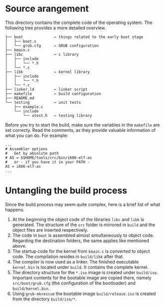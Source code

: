 # Source arangement
This directory contains the complete code of the operating system. The following tree provides a more detailed overview.

```
├── boot              ← things related to the early boot stage
│   ├── boot.s
│   └── grub.cfg      ← GRUB configuration
├── kmain.c
├── libc              ← c library
│   ├── include
│   │   └── *.h
│   └── *.c
├── libk              ← kernel library
│   ├── include
│   │   └── *.h
│   └── *.c
├── linker.ld         ← linker script
├── makefile          ← build configuration
├── README.md
└── testing           ← unit tests
    ├── example.c
    └── include
        └── utest.h   ← testing library
```

Before you try to start the build, make sure the variables in the `makefile` are set correcty. Read the comments, as they provide valuable information of what you can do. For example:
```
...
# Assembler options
#   Get by absolute path
# AS = $$HOME/tools/crc/bin/i686-elf-as
#   or - if you have it in your PATH -
AS = i686-elf-as
...
```

# Untangling the build process

Since the build process may seem quite complex, here is a brief list of what happens.

1. At the beginning the object code of the libraries `libc` and `libk` is generated. The structure of the `src` folder is mirrored in `build` and the object files are inserted respectively.
2. The code in `boot` is assembled almost simultaneously to object code. Regarding the destination folders, the same applies like mentioned above.
3. The startup code for the kernel from `kmain.c` is converted to object code. The compilation resides in `build/libk` after that.
4. The compiler is now used as a linker. The finished executable `kernel.bin` is located under `build`. It contains the complete kernel.
5. The directory structure for the `*.iso` image is created under `build/iso`. Important contents for the bootable image are copied there, namely `src/boot/grub.cfg` (the configuration of the bootloader) and `build/kernel.bin`.
6. Using `grub-mkrescue` the bootable image `build/release.iso` is created from the directory `build/iso/*`.

